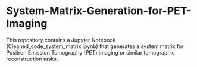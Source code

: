# System-Matrix-Generation-for-PET-Imaging
This repository contains a Jupyter Notebook (Cleaned_code_system_matrix.ipynb) that generates a system matrix for Positron Emission Tomography (PET) imaging or similar tomographic reconstruction tasks.
